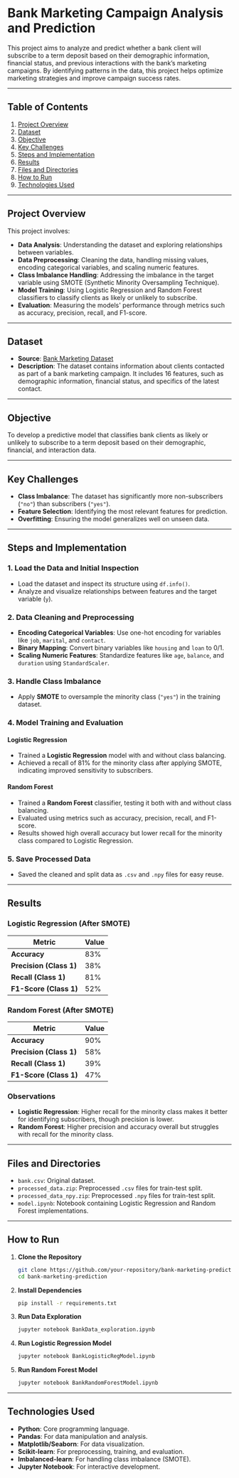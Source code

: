 # Bank Marketing Campaign Analysis and Prediction

This project aims to analyze and predict whether a bank client will subscribe to a term deposit based on their demographic information, financial status, and previous interactions with the bank’s marketing campaigns. By identifying patterns in the data, this project helps optimize marketing strategies and improve campaign success rates.

---

## Table of Contents

1. [Project Overview](#project-overview)
2. [Dataset](#dataset)
3. [Objective](#objective)
4. [Key Challenges](#key-challenges)
5. [Steps and Implementation](#steps-and-implementation)
6. [Results](#results)
7. [Files and Directories](#files-and-directories)
8. [How to Run](#how-to-run)
9. [Technologies Used](#technologies-used)

---

## Project Overview

This project involves:

- **Data Analysis**: Understanding the dataset and exploring relationships between variables.
- **Data Preprocessing**: Cleaning the data, handling missing values, encoding categorical variables, and scaling numeric features.
- **Class Imbalance Handling**: Addressing the imbalance in the target variable using SMOTE (Synthetic Minority Oversampling Technique).
- **Model Training**: Using Logistic Regression and Random Forest classifiers to classify clients as likely or unlikely to subscribe.
- **Evaluation**: Measuring the models' performance through metrics such as accuracy, precision, recall, and F1-score.

---

## Dataset

- **Source**: [Bank Marketing Dataset](https://archive.ics.uci.edu/dataset/222/bank+marketing)
- **Description**: The dataset contains information about clients contacted as part of a bank marketing campaign. It includes 16 features, such as demographic information, financial status, and specifics of the latest contact.

---

## Objective

To develop a predictive model that classifies bank clients as likely or unlikely to subscribe to a term deposit based on their demographic, financial, and interaction data.

---

## Key Challenges

- **Class Imbalance**: The dataset has significantly more non-subscribers (`"no"`) than subscribers (`"yes"`).
- **Feature Selection**: Identifying the most relevant features for prediction.
- **Overfitting**: Ensuring the model generalizes well on unseen data.

---

## Steps and Implementation

### 1. Load the Data and Initial Inspection
- Load the dataset and inspect its structure using `df.info()`.
- Analyze and visualize relationships between features and the target variable (`y`).

### 2. Data Cleaning and Preprocessing
- **Encoding Categorical Variables**: Use one-hot encoding for variables like `job`, `marital`, and `contact`.
- **Binary Mapping**: Convert binary variables like `housing` and `loan` to 0/1.
- **Scaling Numeric Features**: Standardize features like `age`, `balance`, and `duration` using `StandardScaler`.

### 3. Handle Class Imbalance
- Apply **SMOTE** to oversample the minority class (`"yes"`) in the training dataset.

### 4. Model Training and Evaluation

#### Logistic Regression
- Trained a **Logistic Regression** model with and without class balancing.
- Achieved a recall of 81% for the minority class after applying SMOTE, indicating improved sensitivity to subscribers.

#### Random Forest
- Trained a **Random Forest** classifier, testing it both with and without class balancing.
- Evaluated using metrics such as accuracy, precision, recall, and F1-score.
- Results showed high overall accuracy but lower recall for the minority class compared to Logistic Regression.

### 5. Save Processed Data
- Saved the cleaned and split data as `.csv` and `.npy` files for easy reuse.

---

## Results

### Logistic Regression (After SMOTE)
| Metric               | Value              |
|----------------------|--------------------|
| **Accuracy**         | 83%               |
| **Precision (Class 1)** | 38%             |
| **Recall (Class 1)**    | 81%             |
| **F1-Score (Class 1)**  | 52%             |

### Random Forest (After SMOTE)
| Metric               | Value              |
|----------------------|--------------------|
| **Accuracy**         | 90%               |
| **Precision (Class 1)** | 58%             |
| **Recall (Class 1)**    | 39%             |
| **F1-Score (Class 1)**  | 47%             |

### Observations
- **Logistic Regression**: Higher recall for the minority class makes it better for identifying subscribers, though precision is lower.
- **Random Forest**: Higher precision and accuracy overall but struggles with recall for the minority class.

---

## Files and Directories

- `bank.csv`: Original dataset.
- `processed_data.zip`: Preprocessed `.csv` files for train-test split.
- `processed_data_npy.zip`: Preprocessed `.npy` files for train-test split.
- `model.ipynb`: Notebook containing Logistic Regression and Random Forest implementations.

---

## How to Run

1. **Clone the Repository**
   ```bash
   git clone https://github.com/your-repository/bank-marketing-prediction.git
   cd bank-marketing-prediction
   ```

2. **Install Dependencies**
   ```bash
   pip install -r requirements.txt
   ```

3. **Run Data Exploration**
   ```bash
   jupyter notebook BankData_exploration.ipynb
   ```

4. **Run Logistic Regression Model**
   ```bash
   jupyter notebook BankLogisticRegModel.ipynb
   ```

5. **Run Random Forest Model**
   ```bash
   jupyter notebook BankRandomForestModel.ipynb
   ```

---

## Technologies Used

- **Python**: Core programming language.
- **Pandas**: For data manipulation and analysis.
- **Matplotlib/Seaborn**: For data visualization.
- **Scikit-learn**: For preprocessing, training, and evaluation.
- **Imbalanced-learn**: For handling class imbalance (SMOTE).
- **Jupyter Notebook**: For interactive development.

